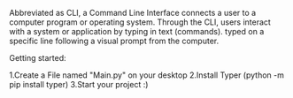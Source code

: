 Abbreviated as CLI, a Command Line Interface
connects a user to a computer program or operating
system. Through the CLI, users interact with a system or
application by typing in text (commands). 
typed on a specific line following a visual prompt from the computer.



Getting started:

1.Create a File named "Main.py" on your desktop
2.Install Typer (python -m pip install typer)
3.Start your project :)
